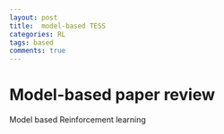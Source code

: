 ```yaml
---
layout: post
title:  model-based TESS
categories: RL
tags: based
comments: true
---
```


# Model-based paper review

Model based Reinforcement learning
